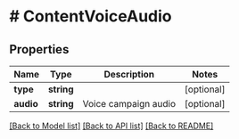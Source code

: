 # # ContentVoiceAudio

## Properties

Name | Type | Description | Notes
------------ | ------------- | ------------- | -------------
**type** | **string** |  | [optional]
**audio** | **string** | Voice campaign audio | [optional]

[[Back to Model list]](../../README.md#models) [[Back to API list]](../../README.md#endpoints) [[Back to README]](../../README.md)
